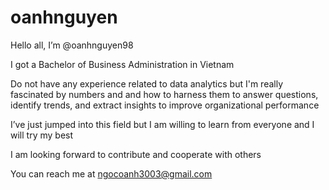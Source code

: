 # oanhnguyen

Hello all, I’m @oanhnguyen98

I got a Bachelor of Business Administration in Vietnam

Do not have any experience related to data analytics but I'm really fascinated by numbers and and how to harness them to answer questions, identify trends, and extract insights to improve organizational performance

I’ve just jumped into this field but I am willing to learn from everyone and I will try my best

I am looking forward to contribute and cooperate with others 

You can reach me at ngocoanh3003@gmail.com
